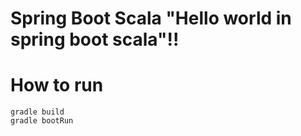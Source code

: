 # Spring Boot Scala "Hello world in spring boot scala"!!

# How to run
	gradle build
	gradle bootRun
	
	
	
	